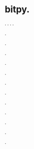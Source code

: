 # bitpy.
.
.
.
.












.






















































.
























.



























.

















































































.































































.































































































.















.


































































.
























































































.




.






.














